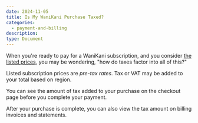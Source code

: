 ```yaml
---
date: 2024-11-05
title: Is My WaniKani Purchase Taxed?
categories:
  - payment-and-billing
description:
type: Document
---
```


When you're ready to pay for a WaniKani subscription, and you consider [the listed prices](/getting-started/account-and-membership/payment-and-billing/wanikani-premium-membership/), you may be wondering, "how do taxes factor into all of this?"

Listed subscription prices are _pre-tax rates_. Tax or VAT may be added to your total based on region.

You can see the amount of tax added to your purchase on the checkout page before you complete your payment.

After your purchase is complete, you can also view the tax amount on billing invoices and statements.
